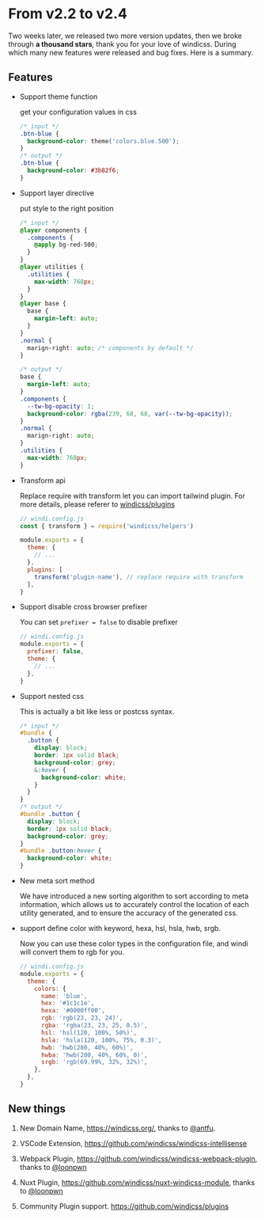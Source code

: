 # From v2.2 to v2.4

Two weeks later, we released two more version updates, then we broke through **a thousand stars**, thank you for your love of windicss. During which many new features were released and bug fixes. Here is a summary.

## Features

- Support theme function

  get your configuration values in css

  ```css
  /* input */
  .btn-blue {
    background-color: theme('colors.blue.500');
  }
  /* output */
  .btn-blue {
    background-color: #3b82f6;
  }
  ```

- Support layer directive

  put style to the right position

  ```css
  /* input */
  @layer components {
    .components {
      @apply bg-red-500;
    }
  }
  @layer utilities {
    .utilities {
      max-width: 768px;
    }
  }
  @layer base {
    base {
      margin-left: auto;
    }
  }
  .normal {
    marign-right: auto; /* components by default */
  }
  
  /* output */
  base {
    margin-left: auto;
  }
  .components {
    --tw-bg-opacity: 1;
    background-color: rgba(239, 68, 68, var(--tw-bg-opacity));
  }
  .normal {
    marign-right: auto;
  }
  .utilities {
    max-width: 768px;
  }
  ```

- Transform api

  Replace require with transform let you can import tailwind plugin. For more details, please referer to [windicss/plugins]( https://github.com/windicss/plugins)

  ```js
  // windi.config.js
  const { transform } = require('windicss/helpers')
  
  module.exports = {
    theme: {
      // ...
    },
    plugins: [
      transform('plugin-name'), // replace require with transform
    ],
  }
  ```

- Support disable cross browser prefixer

  You can set `prefixer = false` to disable prefixer

  ```js
  // windi.config.js
  module.exports = {
    prefixer: false,
    theme: {
      // ...
    },
  }
  ```

- Support nested css

  This is actually a bit like less or postcss syntax.

  ```css
  /* input */
  #bundle {
    .button {
      display: block;
      border: 1px solid black;
      background-color: grey;
      &:hover {
        background-color: white;
      }
    }
  }
  /* output */
  #bundle .button {
    display: block;
    border: 1px solid black;
    background-color: grey;
  }
  #bundle .button:hover {
    background-color: white;
  }
  ```

- New meta sort method

  We have introduced a new sorting algorithm to sort according to meta information, which allows us to accurately control the location of each utility generated, and to ensure the accuracy of the generated css.

- support define color with keyword, hexa, hsl, hsla, hwb, srgb.

  Now you can use these color types in the configuration file, and windi will convert them to rgb for you.

  ```js
  // windi.config.js
  module.exports = {
    theme: {
      colors: {
        name: 'blue',
        hex: '#1c1c1e',
        hexa: '#0000ff00',
        rgb: 'rgb(23, 23, 24)',
        rgba: 'rgba(23, 23, 25, 0.5)',
        hsl: 'hsl(120, 100%, 50%)',
        hsla: 'hsla(120, 100%, 75%, 0.3)',
        hwb: 'hwb(280, 40%, 60%)',
        hwba: 'hwb(280, 40%, 60%, 0)',
        srgb: 'rgb(69.99%, 32%, 32%)',
      },
    },
  }
  ```

## New things

1. New Domain Name, https://windicss.org/, thanks to [@antfu](https://github.com/antfu). 

2. VSCode Extension, https://github.com/windicss/windicss-intellisense

3. Webpack Plugin,  https://github.com/windicss/windicss-webpack-plugin, thanks to [@loonpwn](https://github.com/loonpwn)

4. Nuxt Plugin, https://github.com/windicss/nuxt-windicss-module, thanks to [@loonpwn](https://github.com/loonpwn)

5. Community Plugin support. https://github.com/windicss/plugins
